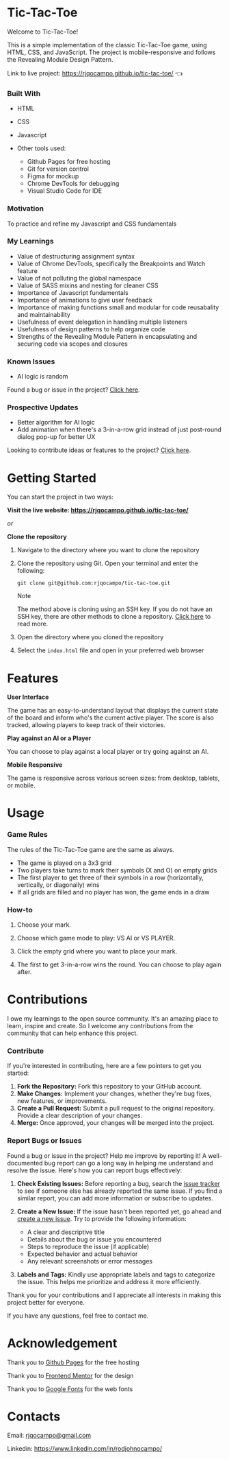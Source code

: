 # Tic-Tac-Toe

Welcome to Tic-Tac-Toe!

This is a simple implementation of the classic Tic-Tac-Toe game, using HTML, CSS, and JavaScript. The project is mobile-responsive and follows the Revealing Module Design Pattern.

Link to live project: https://rjqocampo.github.io/tic-tac-toe/ :point_left:

### Built With
* HTML
* CSS
* Javascript
* Other tools used:
  
  * Github Pages for free hosting
  * Git for version control
  * Figma for mockup
  * Chrome DevTools for debugging
  * Visual Studio Code for IDE

### Motivation
To practice and refine my Javascript and CSS fundamentals

### My Learnings
* Value of destructuring assignment syntax
* Value of Chrome DevTools, specifically the Breakpoints and Watch feature
* Value of not polluting the global namespace
* Value of SASS mixins and nesting for cleaner CSS
* Importance of Javascript fundamentals
* Importance of animations to give user feedback
* Importance of making functions small and modular for code reusabality and maintainability
* Usefulness of event delegation in handling multiple listeners
* Usefulness of design patterns to help organize code
* Strengths of the Revealing Module Pattern in encapsulating and securing code via scopes and closures

### Known Issues
* AI logic is random

Found a bug or issue in the project? [Click here](https://github.com/rjqocampo/tic-tac-toe#contributions).

### Prospective Updates
* Better algorithm for AI logic
* Add animation when there's a 3-in-a-row grid instead of just post-round dialog pop-up for better UX

Looking to contribute ideas or features to the project? [Click here](https://github.com/rjqocampo/tic-tac-toe#contributions).

# Getting Started
You can start the project in two ways:

**Visit the live website: https://rjqocampo.github.io/tic-tac-toe/**
  
_or_

**Clone the repository**

  1. Navigate to the directory where you want to clone the repository
  2. Clone the repository using Git. Open your terminal and enter the following:

      ```
     git clone git@github.com:rjqocampo/tic-tac-toe.git
      ```
      > [!NOTE]  
      > The method above is cloning using an SSH key. If you do not have an SSH key, there are other methods to clone a repository. [Click here](https://docs.github.com/en/repositories/creating-and-managing-repositories/cloning-a-repository) to read more.

  4. Open the directory where you cloned the repository
  5. Select the `index.html` file and open in your preferred web browser

# Features

**User Interface**

The game has an easy-to-understand layout that displays the current state of the board and inform who's the current active player. The score is also tracked, allowing players to keep track of their victories.

**Play against an AI or a Player**

You can choose to play against a local player or try going against an AI.

**Mobile Responsive**

The game is responsive across various screen sizes: from desktop, tablets, or mobile. 

# Usage

### Game Rules

The rules of the Tic-Tac-Toe game are the same as always. 

* The game is played on a 3x3 grid
* Two players take turns to mark their symbols (X and O) on empty grids
* The first player to get three of their symbols in a row (horizontally, vertically, or diagonally) wins
* If all grids are filled and no player has won, the game ends in a draw

### How-to

1. Choose your mark.

2. Choose which game mode to play: VS AI or VS PLAYER.

3. Click the empty grid where you want to place your mark.

4. The first to get 3-in-a-row wins the round. You can choose to play again after.

# Contributions

I owe my learnings to the open source community. It's an amazing place to learn, inspire and create.  So I welcome any contributions from the community that can help enhance this project. 

### Contribute

If you're interested in contributing, here are a few pointers to get you started:

1. **Fork the Repository:** Fork this repository to your GitHub account.
2. **Make Changes:** Implement your changes, whether they're bug fixes, new features, or improvements.
3. **Create a Pull Request:** Submit a pull request to the original repository. Provide a clear description of your changes.
4. **Merge:** Once approved, your changes will be merged into the project.

### Report Bugs or Issues

Found a bug or issue in the project? Help me improve by reporting it! A well-documented bug report can go a long way in helping me understand and resolve the issue. Here's how you can report bugs effectively:

1. **Check Existing Issues:** Before reporting a bug, search the [issue tracker](https://github.com/rjqocampo/tic-tac-toe/issues) to see if someone else has already reported the same issue. If you find a similar report, you can add more information or subscribe to updates.
2. **Create a New Issue:** If the issue hasn't been reported yet, go ahead and [create a new issue](https://github.com/rjqocampo/tic-tac-toe/issues/new). Try to provide the following information:
   * A clear and descriptive title
   * Details about the bug or issue you encountered
   * Steps to reproduce the issue (if applicable)
   * Expected behavior and actual behavior
   * Any relevant screenshots or error messages
     
3. **Labels and Tags:** Kindly use appropriate labels and tags to categorize the issue. This helps me prioritize and address it more efficiently.

Thank you for your contributions and I appreciate all interests in making this project better for everyone. 

If you have any questions, feel free to contact me.

# Acknowledgement

Thank you to [Github Pages](https://pages.github.com/) for the free hosting

Thank you to [Frontend Mentor](https://www.frontendmentor.io/challenges/tic-tac-toe-game-Re7ZF_E2v) for the design

Thank you to [Google Fonts](https://fonts.google.com/) for the web fonts

# Contacts

Email: rjqocampo@gmail.com

Linkedin: https://www.linkedin.com/in/rodjohnocampo/
